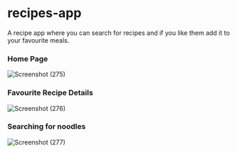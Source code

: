 # recipes-app

A recipe app where you can search for recipes and if you like them add it to your favourite meals.

### Home Page
![Screenshot (275)](https://user-images.githubusercontent.com/44509204/112340442-89f78980-8ce6-11eb-82ba-d0e08154eeff.png)
### Favourite Recipe Details
![Screenshot (276)](https://user-images.githubusercontent.com/44509204/112340451-8bc14d00-8ce6-11eb-9f76-fd108a24a73f.png)
### Searching for noodles
![Screenshot (277)](https://user-images.githubusercontent.com/44509204/112340458-8cf27a00-8ce6-11eb-95da-e8a43548ac28.png)
